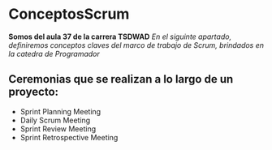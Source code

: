 # ConceptosScrum
**Somos del aula 37 de la carrera TSDWAD**
*En el siguinte apartado, definiremos conceptos claves del marco de trabajo de Scrum, brindados en la catedra de Programador*

## Ceremonias que se realizan a lo largo de un proyecto:
- Sprint Planning Meeting
- Daily Scrum Meeting
- Sprint Review Meeting
- Sprint Retrospective Meeting







